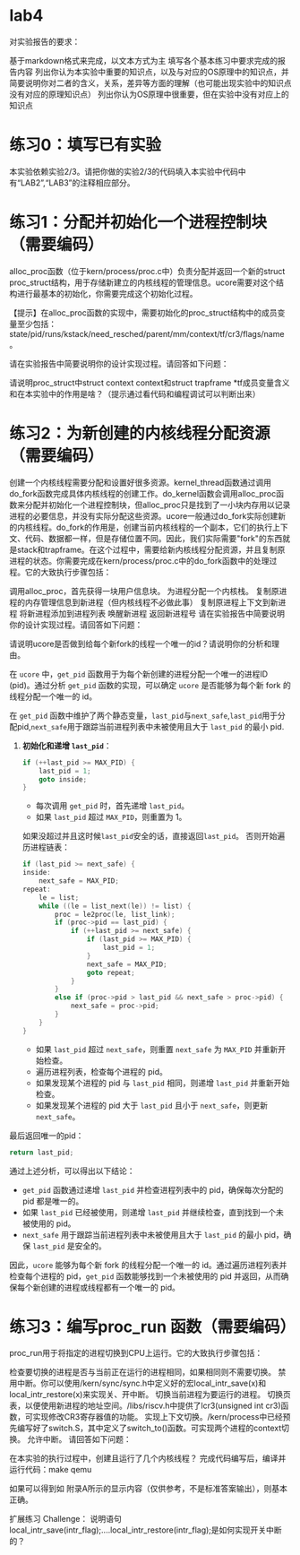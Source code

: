 # lab4

对实验报告的要求：

基于markdown格式来完成，以文本方式为主
填写各个基本练习中要求完成的报告内容
列出你认为本实验中重要的知识点，以及与对应的OS原理中的知识点，并简要说明你对二者的含义，关系，差异等方面的理解（也可能出现实验中的知识点没有对应的原理知识点）
列出你认为OS原理中很重要，但在实验中没有对应上的知识点
# 练习0：填写已有实验
本实验依赖实验2/3。请把你做的实验2/3的代码填入本实验中代码中有“LAB2”,“LAB3”的注释相应部分。

# 练习1：分配并初始化一个进程控制块（需要编码）
alloc_proc函数（位于kern/process/proc.c中）负责分配并返回一个新的struct proc_struct结构，用于存储新建立的内核线程的管理信息。ucore需要对这个结构进行最基本的初始化，你需要完成这个初始化过程。

【提示】在alloc_proc函数的实现中，需要初始化的proc_struct结构中的成员变量至少包括：state/pid/runs/kstack/need_resched/parent/mm/context/tf/cr3/flags/name。

请在实验报告中简要说明你的设计实现过程。请回答如下问题：

请说明proc_struct中struct context context和struct trapframe *tf成员变量含义和在本实验中的作用是啥？（提示通过看代码和编程调试可以判断出来）
# 练习2：为新创建的内核线程分配资源（需要编码）
创建一个内核线程需要分配和设置好很多资源。kernel_thread函数通过调用do_fork函数完成具体内核线程的创建工作。do_kernel函数会调用alloc_proc函数来分配并初始化一个进程控制块，但alloc_proc只是找到了一小块内存用以记录进程的必要信息，并没有实际分配这些资源。ucore一般通过do_fork实际创建新的内核线程。do_fork的作用是，创建当前内核线程的一个副本，它们的执行上下文、代码、数据都一样，但是存储位置不同。因此，我们实际需要"fork"的东西就是stack和trapframe。在这个过程中，需要给新内核线程分配资源，并且复制原进程的状态。你需要完成在kern/process/proc.c中的do_fork函数中的处理过程。它的大致执行步骤包括：

调用alloc_proc，首先获得一块用户信息块。
为进程分配一个内核栈。
复制原进程的内存管理信息到新进程（但内核线程不必做此事）
复制原进程上下文到新进程
将新进程添加到进程列表
唤醒新进程
返回新进程号
请在实验报告中简要说明你的设计实现过程。请回答如下问题：

请说明ucore是否做到给每个新fork的线程一个唯一的id？请说明你的分析和理由。

在 `ucore` 中，`get_pid` 函数用于为每个新创建的进程分配一个唯一的进程ID (pid)。通过分析 `get_pid` 函数的实现，可以确定 `ucore` 是否能够为每个新 fork 的线程分配一个唯一的 id。

在 `get_pid` 函数中维护了两个静态变量，`last_pid`与`next_safe`,`last_pid`用于分配pid,`next_safe`用于跟踪当前进程列表中未被使用且大于 `last_pid` 的最小 pid.

1. **初始化和递增 `last_pid`**：
   ```c
   if (++last_pid >= MAX_PID) {
       last_pid = 1;
       goto inside;
   }
   ```
   - 每次调用 `get_pid` 时，首先递增 `last_pid`。
   - 如果 `last_pid` 超过 `MAX_PID`，则重置为 1。

   如果没超过并且这时候`last_pid`安全的话，直接返回`last_pid`。
   否则开始遍历进程链表：


   ```c
   if (last_pid >= next_safe) {
   inside:
       next_safe = MAX_PID;
   repeat:
       le = list;
       while ((le = list_next(le)) != list) {
           proc = le2proc(le, list_link);
           if (proc->pid == last_pid) {
               if (++last_pid >= next_safe) {
                   if (last_pid >= MAX_PID) {
                       last_pid = 1;
                   }
                   next_safe = MAX_PID;
                   goto repeat;
               }
           }
           else if (proc->pid > last_pid && next_safe > proc->pid) {
               next_safe = proc->pid;
           }
       }
   }
   ```
   - 如果 `last_pid` 超过 `next_safe`，则重置 `next_safe` 为 `MAX_PID` 并重新开始检查。
   - 遍历进程列表，检查每个进程的 pid。
   - 如果发现某个进程的 pid 与 `last_pid` 相同，则递增 `last_pid` 并重新开始检查。
   - 如果发现某个进程的 pid 大于 `last_pid` 且小于 `next_safe`，则更新 `next_safe`。

最后返回唯一的pid：
   ```c
   return last_pid;
   ```


通过上述分析，可以得出以下结论：

- `get_pid` 函数通过递增 `last_pid` 并检查进程列表中的 pid，确保每次分配的 pid 都是唯一的。
- 如果 `last_pid` 已经被使用，则递增 `last_pid` 并继续检查，直到找到一个未被使用的 pid。
- `next_safe` 用于跟踪当前进程列表中未被使用且大于 `last_pid` 的最小 pid，确保 `last_pid` 是安全的。

因此，`ucore` 能够为每个新 fork 的线程分配一个唯一的 id。通过遍历进程列表并检查每个进程的 pid，`get_pid` 函数能够找到一个未被使用的 pid 并返回，从而确保每个新创建的进程或线程都有一个唯一的 pid。




# 练习3：编写proc_run 函数（需要编码）
proc_run用于将指定的进程切换到CPU上运行。它的大致执行步骤包括：

检查要切换的进程是否与当前正在运行的进程相同，如果相同则不需要切换。
禁用中断。你可以使用/kern/sync/sync.h中定义好的宏local_intr_save(x)和local_intr_restore(x)来实现关、开中断。
切换当前进程为要运行的进程。
切换页表，以便使用新进程的地址空间。/libs/riscv.h中提供了lcr3(unsigned int cr3)函数，可实现修改CR3寄存器值的功能。
实现上下文切换。/kern/process中已经预先编写好了switch.S，其中定义了switch_to()函数。可实现两个进程的context切换。
允许中断。
请回答如下问题：

在本实验的执行过程中，创建且运行了几个内核线程？
完成代码编写后，编译并运行代码：make qemu

如果可以得到如 附录A所示的显示内容（仅供参考，不是标准答案输出），则基本正确。

扩展练习 Challenge：
说明语句local_intr_save(intr_flag);....local_intr_restore(intr_flag);是如何实现开关中断的？